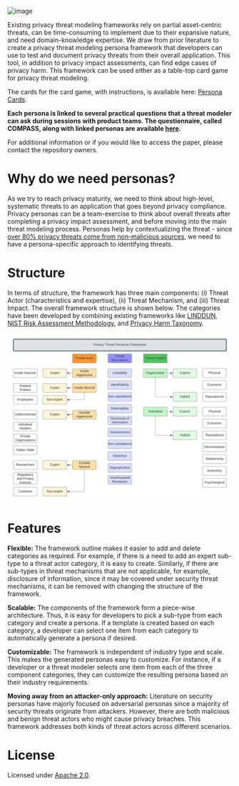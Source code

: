 ![image](https://github.com/Comcast/MAP/assets/16128743/44d01015-7d6e-4793-aec1-559e92eaa5e5)


Existing privacy threat modeling frameworks rely on partial asset-centric threats, can be time-consuming to implement due to their expansive nature, and need domain-knowledge expertise. We draw from prior literature to create a privacy threat modeling persona framework that developers can use to test and document privacy threats from their overall application. This tool, in addition to privacy impact assessments, can find edge cases of privacy harm. This framework can be used either as a table-top card game for privacy threat modeling. 

The cards for the card game, with instructions, is available here: <a href="personacards/">Persona Cards</a>.

<b>Each persona is linked to several practical questions that a threat modeler can ask during sessions with product teams. The questionnaire, called COMPASS, along with linked personas are available <a href="COMPASS/">here</a>.</b>

For additional information or if you would like to access the paper, please contact the repository owners. 

  <h1> Why do we need personas? </h1> 
As we try to reach privacy maturity, we need to think about high-level, systematic threats to an application that goes beyond privacy compliance. Privacy personas can be a team-exercise to think about overall threats after completing a privacy impact assessment, and before moving into the main threat modeling process. Personas help by contextualizing the threat - since <a href="https://dl.acm.org/doi/fullHtml/10.1145/3544548.3581484">over 80% privacy threats come from non-malicious sources<a>, we need to have a persona-specific approach to identifying threats. 

  <h1> Structure </h1>
  
In terms of structure, the framework has three main components: (i) Threat Actor (characteristics and expertise), (ii) Threat Mechanism, and (iii) Threat Impact. The overall framework structure is shown below. The categories have been developed by combining existing frameworks like <a href="https://www.linddun.org/linddun">LINDDUN</a>, <a href="https://www.nist.gov/privacy-framework/nist-pram">NIST Risk Assessment Methodology<a>, and <a href="https://papers.ssrn.com/sol3/papers.cfm?abstract_id=3782222">Privacy Harm Taxonomy</a>. 

![Overall Threat Model](figures/Threat-Framework.jpeg)

  <h1> Features </h1>
  
**Flexible:** The framework outline makes it easier to add and delete categories as required. For example, if there is a need to add an expert sub-type to a threat actor category, it is easy to create. Similarly, if there are sub-types in threat mechanisms that are not applicable, for example, disclosure of information, since it may be covered under security threat mechanisms, it can be removed with changing the structure of the framework. 

**Scalable:** The components of the framework form a piece-wise architecture. Thus, it is easy for developers to pick a sub-type from each category and create a persona. If a template is created based on each category, a developer can select one item from each category to automatically generate a persona if desired. 

**Customizable:** The framework is independent of industry type and scale. This makes the generated personas easy to customize. For instance, if a developer or a threat modeler selects one item from each of the three component categories, they can customize the resulting persona based on their industry requirements. 

**Moving away from an attacker-only approach:** Literature on security personas have majorly focused on adversarial personas since a majority of security threats originate from attackers. However, there are both malicious and benign threat actors who might cause privacy breaches. This framework addresses both kinds of threat actors across different scenarios. 

   <h1> License </h1>
   
Licensed under [Apache 2.0](https://github.com/Comcast/MAP/blob/main/LICENSE-Apache-2.0).
